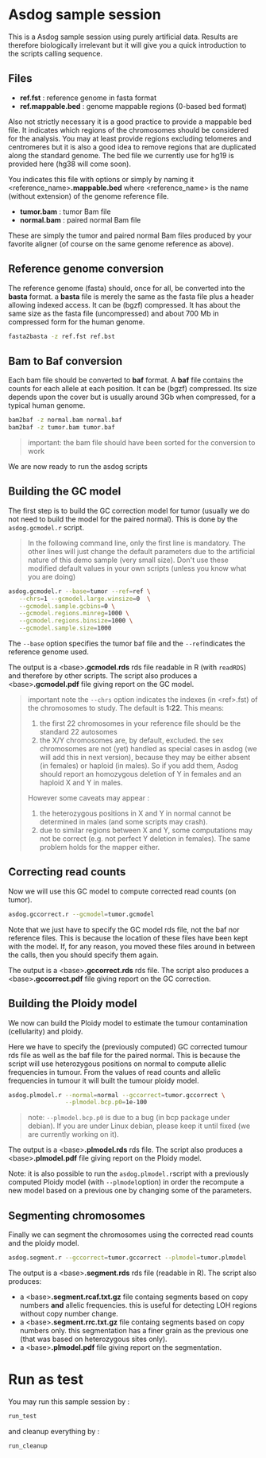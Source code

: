 # Asdog sample session

This is a Asdog sample session
using purely artificial data.
Results are therefore biologically irrelevant
but it will give you a quick introduction
to the scripts calling sequence.

## Files

- **ref.fst** : reference genome in fasta format
- **ref.mappable.bed** : genome mappable regions (0-based bed format)

Also not strictly necessary it is a good practice to provide
a mappable bed file. It  indicates which regions of the chromosomes
should be considered for the analysis. You may at least provide
regions excluding telomeres and centromeres but it is also a
good idea to remove regions that are duplicated along the
standard genome.
The bed file we currently use for hg19 is provided
here (hg38 will come soon).

You indicates this file with options or simply by naming it
\<reference_name\>**.mappable.bed** where \<reference_name\>
is the name (without extension) of the genome reference file.

- **tumor.bam** : tumor Bam file
- **normal.bam** : paired normal Bam file

These are simply the tumor and paired normal Bam files
produced by your favorite aligner (of course on the same
genome reference as above).

## Reference genome conversion

The reference genome (fasta) should, once for all, be converted
into the **basta** format.
a **basta** file is merely the same as the fasta file plus a header allowing
indexed access. It can be (bgzf) compressed. It has about the same size 
as the fasta file (uncompressed) and about 700 Mb in compressed form
for the human genome.

```sh
fasta2basta -z ref.fst ref.bst
```

## Bam to Baf conversion

Each bam file should be converted to **baf** format.
A **baf** file contains the counts for each allele at each position.
It can be (bgzf) compressed.
Its size depends upon the cover but is usually around 3Gb when compressed,
for a typical human genome.

```sh
bam2baf -z normal.bam normal.baf
bam2baf -z tumor.bam tumor.baf
```

> important: the bam file should have been sorted
> for the conversion to work

We are now ready to run the asdog scripts

## Building the GC model

The first step is to build the GC correction model for tumor
(usually we do not need to build the model for the paired normal).
This is done by the ```asdog.gcmodel.r``` script.

> In the following command line, only the first line is mandatory.
> The other lines will just change the default parameters due to the artificial
> nature of this demo sample (very small size).
> Don't use these modified default values in your own scripts 
> (unless you know what you are doing)

```sh
asdog.gcmodel.r --base=tumor --ref=ref \
   --chrs=1 --gcmodel.large.winsize=0  \
   --gcmodel.sample.gcbins=0 \
   --gcmodel.regions.minreg=1000 \
   --gcmodel.regions.binsize=1000 \
   --gcmodel.sample.size=1000
```

The ```--base``` option specifies the tumor baf file
and the ```--ref```indicates the reference genome used.

The output is a \<base\>**.gcmodel.rds** rds file readable
in R (with ```readRDS```) and therefore by other scripts.
The script also produces a \<base\>**.gcmodel.pdf** file
giving report on the GC model.

> important note
> the ```--chrs``` option indicates the indexes (in \<ref\>.fst)
> of the chromosomes to study. The default is **1:22**. This means:
> 1) the first 22 chromosomes in your reference file should be the standard 22 autosomes
> 2) the X/Y chromosomes are, by default, excluded.
> the sex chromosomes are not (yet) handled as special cases in asdog (we will
> add this in next version), because they may be either absent (in females) or
> haploid (in males). So if you add them, Asdog should report an
> homozygous deletion of Y in females and an haploid X and Y in males.
>
> However some caveats may appear :
> 1) the heterozygous positions in X and Y in normal cannot be determined in males
> (and some scripts may crash).
> 2) due to similar regions between X and Y, some computations may not be correct
> (e.g. not perfect Y deletion in females).
> The same problem holds for the mapper either.

## Correcting read counts

Now we will use this GC model to compute corrected read counts
(on tumor).

```sh
asdog.gccorrect.r --gcmodel=tumor.gcmodel
```

Note that we just have to specify the GC model rds file,
not the baf nor reference files. This is because the location of
these files have been kept with the model. If, for any reason,
you moved these files around in between the calls, then you should
specify them again.

The output is a \<base\>**.gccorrect.rds** rds file.
The script also produces a \<base\>**.gccorrect.pdf** file
giving report on the GC correction.

## Building the Ploidy model

We now can build the Ploidy model to estimate the tumour
contamination (cellularity) and ploidy.

Here we have to specify the (previously computed) 
GC corrected tumour rds file as
well as the baf file for the paired normal. This is because
the script will use heterozygous positions on normal to compute
allelic frequencies in tumour. From the values of read counts and 
allelic frequencies in tumour it will built the tumour ploidy model.

```sh
asdog.plmodel.r --normal=normal --gccorrect=tumor.gccorrect \
                --plmodel.bcp.p0=1e-100
```
> note: ```--plmodel.bcp.p0``` is due to a bug (in bcp package
> under debian). If you are under Linux debian, please keep it until
> fixed (we are currently working on it).

The output is a \<base\>**.plmodel.rds** rds file.
The script also produces a \<base\>**.plmodel.pdf** file
giving report on the Ploidy model.

Note: it is also possible to run the ```asdog.plmodel.r```script
with a previously computed Ploidy model (with ```--plmodel```option)
in order the recompute a new model based on a previous one
by changing some of the parameters.

## Segmenting chromosomes

Finally we can segment the chromosomes using the corrected read counts
and the ploidy model.

```sh
asdog.segment.r --gccorrect=tumor.gccorrect --plmodel=tumor.plmodel
```

The output is a \<base\>**.segment.rds** rds file (readable in R).
The script also produces:
- a \<base\>**.segment.rcaf.txt.gz** file containg segments based on 
copy numbers **and** allelic frequencies. this is useful for detecting
LOH regions without copy number change.
- a \<base\>**.segment.rrc.txt.gz** file containg segments based on
copy numbers only. this segmentation has a finer grain as the previous
one (that was based on heterozygous sites only).
- a \<base\>**.plmodel.pdf** file giving report on the segmentation.

# Run as test

You may run this sample session by :

```sh
run_test
```

and cleanup everything by :

```sh
run_cleanup
```
